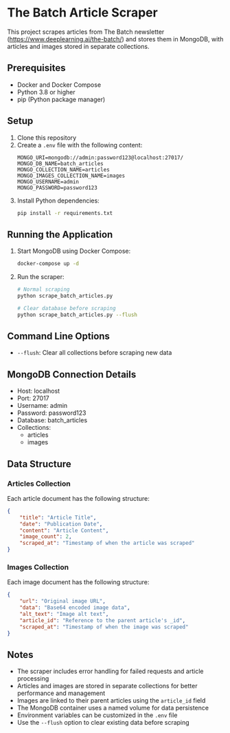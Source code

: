# The Batch Article Scraper

This project scrapes articles from The Batch newsletter (https://www.deeplearning.ai/the-batch/) and stores them in MongoDB, with articles and images stored in separate collections.

## Prerequisites

- Docker and Docker Compose
- Python 3.8 or higher
- pip (Python package manager)

## Setup

1. Clone this repository
2. Create a `.env` file with the following content:
   ```
   MONGO_URI=mongodb://admin:password123@localhost:27017/
   MONGO_DB_NAME=batch_articles
   MONGO_COLLECTION_NAME=articles
   MONGO_IMAGES_COLLECTION_NAME=images
   MONGO_USERNAME=admin
   MONGO_PASSWORD=password123
   ```
3. Install Python dependencies:
   ```bash
   pip install -r requirements.txt
   ```

## Running the Application

1. Start MongoDB using Docker Compose:
   ```bash
   docker-compose up -d
   ```

2. Run the scraper:
   ```bash
   # Normal scraping
   python scrape_batch_articles.py
   
   # Clear database before scraping
   python scrape_batch_articles.py --flush
   ```

## Command Line Options

- `--flush`: Clear all collections before scraping new data

## MongoDB Connection Details

- Host: localhost
- Port: 27017
- Username: admin
- Password: password123
- Database: batch_articles
- Collections: 
  - articles
  - images

## Data Structure

### Articles Collection
Each article document has the following structure:
```json
{
    "title": "Article Title",
    "date": "Publication Date",
    "content": "Article Content",
    "image_count": 2,
    "scraped_at": "Timestamp of when the article was scraped"
}
```

### Images Collection
Each image document has the following structure:
```json
{
    "url": "Original image URL",
    "data": "Base64 encoded image data",
    "alt_text": "Image alt text",
    "article_id": "Reference to the parent article's _id",
    "scraped_at": "Timestamp of when the image was scraped"
}
```

## Notes

- The scraper includes error handling for failed requests and article processing
- Articles and images are stored in separate collections for better performance and management
- Images are linked to their parent articles using the `article_id` field
- The MongoDB container uses a named volume for data persistence
- Environment variables can be customized in the `.env` file
- Use the `--flush` option to clear existing data before scraping 